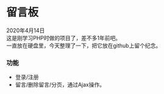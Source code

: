 # 留言板
2020年4月14日  
这是刚学习PHP时做的项目了，差不多1年前吧。  
一直放在硬盘里，今天整理了一下，把它放在github上留个纪念。  
### 功能
+ 登录/注册
+ 留言/删除留言/分页，通过Ajax操作。
